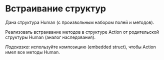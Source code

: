 # Встраивание структур

Дана структура Human (с произвольным набором полей и методов).

Реализовать встраивание методов в структуре Action от родительской структуры Human (аналог наследования).

*Подсказка:* используйте композицию (embedded struct), чтобы Action имел все методы Human.
